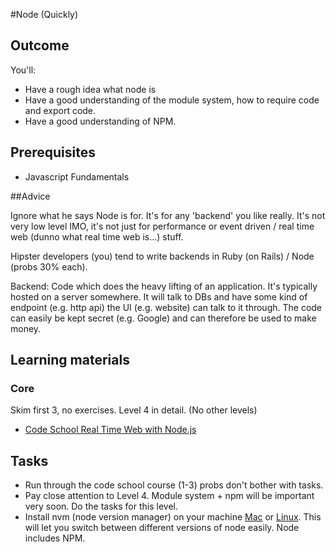 #Node (Quickly)

## Outcome

You'll:

* Have a rough idea what node is
* Have a good understanding of the module system, how to require code and export code.
* Have a good understanding of NPM.

## Prerequisites

* Javascript Fundamentals

##Advice

Ignore what he says Node is for. It's for any 'backend' you like really. It's not very low level IMO, it's not just for performance or event driven / real time web (dunno what real time web is...) stuff.

Hipster developers (you) tend to write backends in Ruby (on Rails) / Node (probs 30% each).

Backend: Code which does the heavy lifting of an application. It's typically hosted on a server somewhere. It will talk to DBs and have some kind of endpoint (e.g. http api) the UI (e.g. website) can talk to it through. The code can easily be kept secret (e.g. Google) and can therefore be used to make money.

## Learning materials

### Core

Skim first 3, no exercises. Level 4 in detail. (No other levels)

* [Code School Real Time Web with Node.js](https://www.codeschool.com/courses/real-time-web-with-node-js)

## Tasks

* Run through the code school course (1-3) probs don't bother with tasks.
* Pay close attention to Level 4. Module system + npm will be important very soon. Do the tasks for this level.
* Install nvm (node version manager) on your machine [Mac](https://gist.github.com/richardgill/4b13958b6ad0267f8e07) or [Linux](https://github.com/creationix/nvm#install-script). This will let you switch between different versions of node easily. Node includes NPM.


